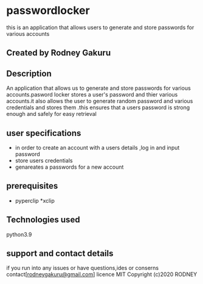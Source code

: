 # passwordlocker
this is an application that allows users to generate and store passwords for various accounts
## Created by Rodney Gakuru
## Description
An application that allows us to generate and store passwords for various accounts.pasword locker stores a user's password and thier various accounts.it also allows the user to generate random password and various credentials and stores them .this ensures that a users password is strong enough and safely for easy retrieval
## user specifications
* in order to create an account with a users details ,log in and input password
* store users credentials
* genareates a passwords for a new account
## prerequisites
* pyperclip
*xclip
## Technologies used
python3.9
## support and contact details
if you run into any issues or have questions,ides or conserns contact[rodneygakuru@gmail.com]
licence MIT Copyright (c)2020 RODNEY